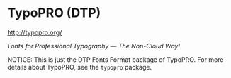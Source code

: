 
TypoPRO (DTP)
=============

http://typopro.org/

*Fonts for Professional Typography &mdash; The Non-Cloud Way!*

NOTICE: This is just the DTP Fonts Format package of TypoPRO.
For more details about TypoPRO, see the `typopro` package.

